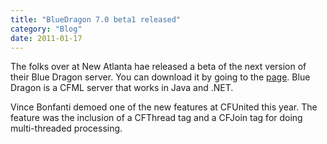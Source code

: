 ```yaml
---
title: "BlueDragon 7.0 beta1 released"
category: "Blog"
date: 2011-01-17
---
```



The folks over at New Atlanta hae released a beta of the next version of their Blue Dragon server. You can download it by going to the [page](http://www.newatlanta.com/c/products/bluedragon-beta/download/home). Blue Dragon is a CFML server that works in Java and .NET.

Vince Bonfanti demoed one of the new features at CFUnited this year. The feature was the inclusion of a CFThread tag and a CFJoin tag for doing multi-threaded processing.